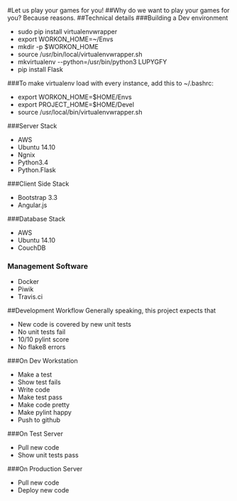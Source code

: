 #Let us play your games for you!
##Why do we want to play your games for you?
Because reasons.
##Technical details
 ###Building a Dev environment
* sudo pip install virtualenvwrapper
* export WORKON_HOME=~/Envs
* mkdir -p $WORKON_HOME
* source /usr/bin/local/virtualenvwrapper.sh
* mkvirtualenv --python=/usr/bin/python3 LUPYGFY
* pip install Flask

 ###To make virtualenv load with every instance, add this to ~/.bashrc:
* export WORKON_HOME=$HOME/Envs
* export PROJECT_HOME=$HOME/Devel
* source /usr/local/bin/virtualenvwrapper.sh

###Server Stack
* AWS
* Ubuntu 14.10
* Ngnix 
* Python3.4
* Python.Flask

###Client Side Stack
* Bootstrap 3.3
* Angular.js

###Database Stack 
* AWS
* Ubuntu 14.10
* CouchDB

### Management Software
* Docker
* Piwik
* Travis.ci

##Development Workflow
Generally speaking, this project expects that
* New code is covered by new unit tests
* No unit tests fail
* 10/10 pylint score
* No flake8 errors

###On Dev Workstation
* Make a test
* Show test fails
* Write code
* Make test pass
* Make code pretty
* Make pylint happy
* Push to github

###On Test Server
* Pull new code
* Show unit tests pass

###On Production Server
* Pull new code
* Deploy new code
